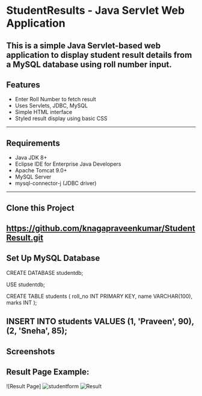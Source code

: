 #  StudentResults - Java Servlet Web Application
This is a simple Java Servlet-based web application to display student result details from a MySQL database using roll number input.
---
##  Features
- Enter Roll Number to fetch result
- Uses Servlets, JDBC, MySQL
- Simple HTML interface
- Styled result display using basic CSS
---
##  Requirements
- Java JDK 8+
- Eclipse IDE for Enterprise Java Developers
- Apache Tomcat 9.0+
- MySQL Server
- mysql-connector-j (JDBC driver)
---
##  Clone this Project
https://github.com/knagapraveenkumar/StudentResult.git
---
## Set Up MySQL Database
CREATE DATABASE studentdb;

USE studentdb;

CREATE TABLE students (
  roll_no INT PRIMARY KEY,
  name VARCHAR(100),
  marks INT
);

INSERT INTO students VALUES (1, 'Praveen', 90), (2, 'Sneha', 85);
---
## Screenshots

## Result Page Example:
![Result Page]
![studentform](https://github.com/user-attachments/assets/c2fb753d-d8b3-40c3-bf43-6c02a56347d0)
![Result](https://github.com/user-attachments/assets/30c0293f-4076-4c78-830c-e5e6a5f61a5c)




